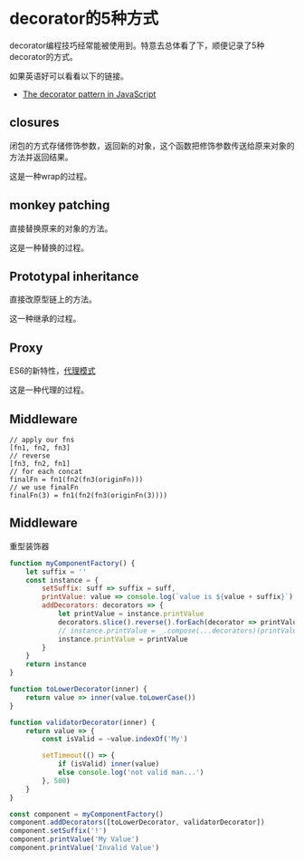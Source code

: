 # decorator的5种方式

decorator编程技巧经常能被使用到。特意去总体看了下，顺便记录了5种decorator的方式。

如果英语好可以看看以下的链接。

* [The decorator pattern in JavaScript](http://nickmeldrum.com/blog/decorators-in-javascript-using-monkey-patching-closures-prototypes-proxies-and-middleware?utm_source=javascriptweekly&utm_medium=email)

## closures

闭包的方式存储修饰参数，返回新的对象，这个函数把修饰参数传送给原来对象的方法并返回结果。

这是一种wrap的过程。

## monkey patching

直接替换原来的对象的方法。

这是一种替换的过程。

## Prototypal inheritance

直接改原型链上的方法。

这一种继承的过程。

## Proxy

ES6的新特性，[代理模式](https://developer.mozilla.org/en-US/docs/Web/JavaScript/Reference/Global_Objects/Proxy)

这是一种代理的过程。

## Middleware

```
// apply our fns
[fn1, fn2, fn3]
// reverse
[fn3, fn2, fn1]
// for each concat
finalFn = fn1(fn2(fn3(originFn)))
// we use finalFn
finalFn(3) = fn1(fn2(fn3(originFn(3))))
```

## Middleware
重型装饰器

```js
function myComponentFactory() {
    let suffix = ''
    const instance = {
        setSuffix: suff => suffix = suff,
        printValue: value => console.log(`value is ${value + suffix}`),
        addDecorators: decorators => {
            let printValue = instance.printValue
            decorators.slice().reverse().forEach(decorator => printValue = decorator(printValue))
            // instance.printValue = _.compose(...decorators)(printValue);
            instance.printValue = printValue
        }
    }
    return instance
}

function toLowerDecorator(inner) {
    return value => inner(value.toLowerCase())
}

function validatorDecorator(inner) {
    return value => {
        const isValid = ~value.indexOf('My')

        setTimeout(() => {
            if (isValid) inner(value)
            else console.log('not valid man...')
        }, 500)
    }
}

const component = myComponentFactory()
component.addDecorators([toLowerDecorator, validatorDecorator])
component.setSuffix('!')
component.printValue('My Value')
component.printValue('Invalid Value')
```
